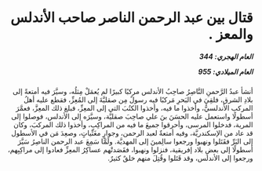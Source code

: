<h1 dir="rtl">قتال بين عبد الرحمن الناصر صاحب الأندلس والمعز .</h1>

<h5 dir="rtl">العام الهجري:  344

العام الميلادي: 955

</h5>

<p dir="rtl">أنشأ عبدُ الرَّحمنِ النَّاصِرُ صاحِبُ الأندلس مركبًا كبيرًا لم يُعمَلْ مِثلُه، وسيَّرَ فيه أمتعةً إلى بلادِ الشرق، فلقِيَ في البَحرِ مَركبًا فيه رسولٌ مِن صقليَّةَ إلى المُعِزِّ، فقطع عليه أهلُ المركب الأندلسيُّ، وأخذوا ما فيه، وأخذوا الكتُبَ التي إلى المعِزِّ، فبلغ ذلك المعِزَّ، فعمَّرَ أسطولًا واستعمل عليه الحسَنَ بنَ علي صاحِبَ صقليَّة، وسيَّرَه إلى الأندلس، فوصلوا إلى المرية، فدخلوا المرسى، وأحرقوا جميعَ ما فيه من المراكِبِ، وأخذوا ذلك المركبَ، وكان قد عاد من الإسكندريَّة، وفيه أمتعةٌ لعبد الرحمن، وجوارٍ مغَنِّياتٍ، وصعِدَ مَن في الأسطول إلى البَرِّ فقَتَلوا ونهبوا ورجعوا سالِمينَ إلى المهديَّة. ولَمَّا سَمِعَ عبد الرحمن الناصِرُ سَيَّرَ أسطولًا إلى بعضِ بلاد إفريقية، فنزلوا ونهبوا، فقَصَدتْهم عساكِرُ المعِزِّ فعادوا إلى مراكِبِهم، ورجعوا إلى الأندلس، وقد قَتَلوا وقُتِلَ منهم خلقٌ كثيرٌ.</p></br>
